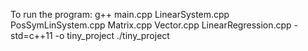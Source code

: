 To run the program:
g++ main.cpp LinearSystem.cpp PosSymLinSystem.cpp Matrix.cpp Vector.cpp LinearRegression.cpp -std=c++11 -o tiny_project
./tiny_project
